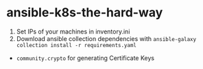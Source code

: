 # ansible-k8s-the-hard-way

1. Set IPs of your machines in inventory.ini
2. Download ansible collection dependencies with `ansible-galaxy collection install -r requirements.yaml`
- `community.crypto` for generating Certificate Keys